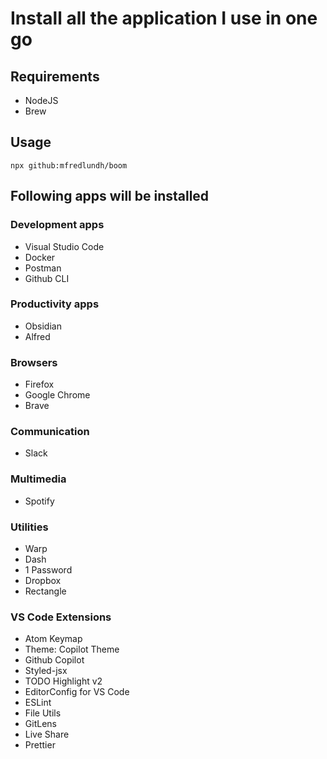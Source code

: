 # Install all the application I use in one go

## Requirements
- NodeJS
- Brew

## Usage
```
npx github:mfredlundh/boom
```

## Following apps will be installed
### Development apps
- Visual Studio Code
- Docker
- Postman
- Github CLI

### Productivity apps
- Obsidian
- Alfred

### Browsers
- Firefox
- Google Chrome
- Brave

### Communication
- Slack

### Multimedia
- Spotify

### Utilities
- Warp
- Dash
- 1 Password
- Dropbox
- Rectangle
				
### VS Code Extensions
- Atom Keymap
- Theme: Copilot Theme
- Github Copilot
- Styled-jsx
- TODO Highlight v2
- EditorConfig for VS Code
- ESLint
- File Utils
- GitLens
- Live Share
- Prettier
				
